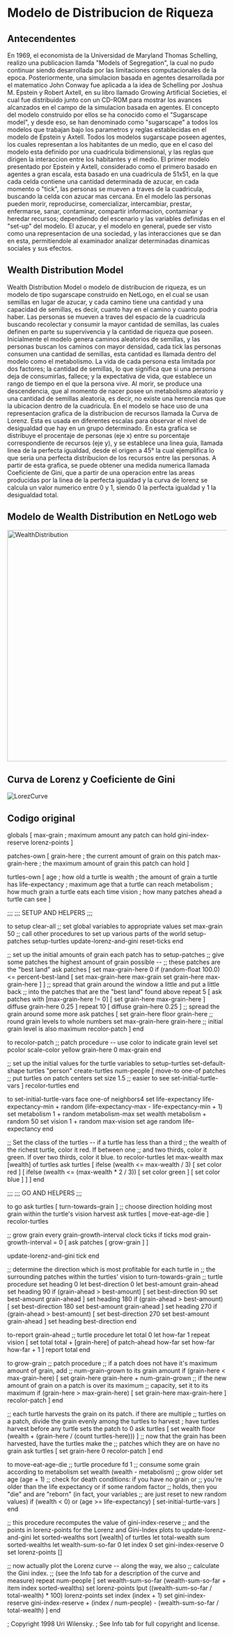 # Modelo de Distribucion de Riqueza
## Antecendentes
En 1969, el economista de la Universidad de Maryland Thomas Schelling, realizo una publicacion llamda "Models of Segregation", la cual no pudo continuar siendo desarrollada por las limitaciones computacionales de la epoca. 
Posteriormente, una simulacion basada en agentes desarrollada por el matematico John Conway fue aplicada a la idea de Schelling por Joshua M. Epstein y Robert Axtell, en su libro llamado Growing Artificial Societies, el cual fue distribuido junto con un CD-ROM para mostrar los avances alcanzados en el campo de la simulacion basada en agentes. El concepto del modelo construido por ellos se ha conocido como el "Sugarscape model", y desde eso, se han denominado como "sugarscape" a todos los modelos que trabajan bajo los parametros y reglas establecidas en el modelo de Epstein y Axtell.
Todos los modelos sugarscape poseen agentes, los cuales representan a los habitantes de un medio, que en el caso del modelo esta definido por una cuadricula bidimensional, y las reglas que dirigen la interaccion entre los habitantes y el medio.
El primer modelo presentado por Epstein y Axtell, considerado como el primero basado en agentes a gran escala, esta basado en una cuadricula de 51x51, en la que cada celda contiene una cantidad determinada de azucar, en cada momento o "tick", las personas se mueven a traves de la cuadricula, buscando la celda con azucar mas cercana. En el modelo las personas pueden morir, reproducirse, comercializar, intercambiar, prestar, enfermarse, sanar, contaminar, compartir informacion, contaminar y heredar recursos; dependiendo del escenario y las variables definidas en el "set-up" del modelo.
El azucar, y el modelo en general, puede ser visto como una representacion de una sociedad, y las interacciones que se dan en esta, permitiendole al examinador analizar determinadas dinamicas sociales y sus efectos.
## Wealth Distribution Model
Wealth Distribution Model o modelo de distribucion de riqueza, es un modelo de tipo sugarscape construido en NetLogo, en el cual se usan semillas en lugar de azucar, y cada camino tiene una cantidad y una capacidad de semillas, es decir, cuanto hay en el camino y cuanto podria haber. Las personas se mueven a traves del espacio de la cuadricula buscando recolectar y consumir la mayor cantidad de semillas, las cuales definen en parte su supervivencia y la cantidad de riqueza que poseen.
Inicialmente el modelo genera caminos aleatorios de semillas, y las personas buscan los caminos con mayor densidad, cada tick las personas consumen una cantidad de semillas, esta cantidad es llamada dentro del modelo como el metabolismo. La vida de cada persona esta limitada por dos factores; la cantidad de semillas, lo que significa que si una persona deja de consumirlas, fallece; y la expectativa de vida, que establece un rango de tiempo en el que la persona vive. Al morir, se produce una descendencia, que al momento de nacer posee un metabolismo aleatorio y una cantidad de semillas aleatoria, es decir, no existe una herencia mas que la ubicacion dentro de la cuadricula.
En el modelo se hace uso de una representacion grafica de la distribucion de recursos llamada la Curva de Lorenz. Esta es usada en diferentes escalas para observar el nivel de desigualdad que hay en un grupo determinado. En esta grafica se distribuye el procentaje de personas (eje x) entre su porcentaje correspondiente de recursos (eje y), y se establece una linea guia, llamada linea de la perfecta igualdad, desde el origen a 45° la cual ejemplifica lo que seria una perfecta distribucion de los recursos entre las personas. A partir de esta grafica, se puede obtener una medida numerica llamada Coeficiente de Gini, que a partir de una operacion entre las areas producidas por la linea de la perfecta igualdad y la curva de lorenz se calcula un valor numerico entre 0 y 1, siendo 0 la perfecta igualdad y 1 la desigualdad total.

## Modelo de Wealth Distribution en NetLogo web

<img width="530" alt="WealthDistribution" src="https://github.com/Victo0rcg/Programacion-III/assets/133158811/9c3a0851-5eca-4620-a10f-42932081fbb4">


## Curva de Lorenz y Coeficiente de Gini
![LorezCurve](https://github.com/Victo0rcg/Programacion-III/assets/133158811/6521cca3-38d9-420f-94b7-5cac8092197c)

## Codigo original
globals
[
  max-grain    ; maximum amount any patch can hold
  gini-index-reserve
  lorenz-points
]

patches-own
[
  grain-here      ; the current amount of grain on this patch
  max-grain-here  ; the maximum amount of grain this patch can hold
]

turtles-own
[
  age              ; how old a turtle is
  wealth           ; the amount of grain a turtle has
  life-expectancy  ; maximum age that a turtle can reach
  metabolism       ; how much grain a turtle eats each time
  vision           ; how many patches ahead a turtle can see
]

;;;
;;; SETUP AND HELPERS
;;;

to setup
  clear-all
  ;; set global variables to appropriate values
  set max-grain 50
  ;; call other procedures to set up various parts of the world
  setup-patches
  setup-turtles
  update-lorenz-and-gini
  reset-ticks
end

;; set up the initial amounts of grain each patch has
to setup-patches
  ;; give some patches the highest amount of grain possible --
  ;; these patches are the "best land"
  ask patches
    [ set max-grain-here 0
      if (random-float 100.0) <= percent-best-land
        [ set max-grain-here max-grain
          set grain-here max-grain-here ] ]
  ;; spread that grain around the window a little and put a little back
  ;; into the patches that are the "best land" found above
  repeat 5
    [ ask patches with [max-grain-here != 0]
        [ set grain-here max-grain-here ]
      diffuse grain-here 0.25 ]
  repeat 10
    [ diffuse grain-here 0.25 ]          ;; spread the grain around some more
  ask patches
    [ set grain-here floor grain-here    ;; round grain levels to whole numbers
      set max-grain-here grain-here      ;; initial grain level is also maximum
      recolor-patch ]
end

to recolor-patch  ;; patch procedure -- use color to indicate grain level
  set pcolor scale-color yellow grain-here 0 max-grain
end

;; set up the initial values for the turtle variables
to setup-turtles
  set-default-shape turtles "person"
  create-turtles num-people
    [ move-to one-of patches  ;; put turtles on patch centers
      set size 1.5  ;; easier to see
      set-initial-turtle-vars ]
  recolor-turtles
end

to set-initial-turtle-vars
  face one-of neighbors4
  set life-expectancy life-expectancy-min +
                        random (life-expectancy-max - life-expectancy-min + 1)
  set metabolism 1 + random metabolism-max
  set wealth metabolism + random 50
  set vision 1 + random max-vision
  set age random life-expectancy
end

;; Set the class of the turtles -- if a turtle has less than a third
;; the wealth of the richest turtle, color it red.  If between one
;; and two thirds, color it green.  If over two thirds, color it blue.
to recolor-turtles
  let max-wealth max [wealth] of turtles
  ask turtles
    [ ifelse (wealth <= max-wealth / 3)
        [ set color red ]
        [ ifelse (wealth <= (max-wealth * 2 / 3))
            [ set color green ]
            [ set color blue ] ] ]
end

;;;
;;; GO AND HELPERS
;;;

to go
  ask turtles
    [ turn-towards-grain ]  ;; choose direction holding most grain within the turtle's vision
  harvest
  ask turtles
    [ move-eat-age-die ]
  recolor-turtles

  ;; grow grain every grain-growth-interval clock ticks
  if ticks mod grain-growth-interval = 0
    [ ask patches [ grow-grain ] ]

  update-lorenz-and-gini
  tick
end

;; determine the direction which is most profitable for each turtle in
;; the surrounding patches within the turtles' vision
to turn-towards-grain  ;; turtle procedure
  set heading 0
  let best-direction 0
  let best-amount grain-ahead
  set heading 90
  if (grain-ahead > best-amount)
    [ set best-direction 90
      set best-amount grain-ahead ]
  set heading 180
  if (grain-ahead > best-amount)
    [ set best-direction 180
      set best-amount grain-ahead ]
  set heading 270
  if (grain-ahead > best-amount)
    [ set best-direction 270
      set best-amount grain-ahead ]
  set heading best-direction
end

to-report grain-ahead  ;; turtle procedure
  let total 0
  let how-far 1
  repeat vision
    [ set total total + [grain-here] of patch-ahead how-far
      set how-far how-far + 1 ]
  report total
end

to grow-grain  ;; patch procedure
  ;; if a patch does not have it's maximum amount of grain, add
  ;; num-grain-grown to its grain amount
  if (grain-here < max-grain-here)
    [ set grain-here grain-here + num-grain-grown
      ;; if the new amount of grain on a patch is over its maximum
      ;; capacity, set it to its maximum
      if (grain-here > max-grain-here)
        [ set grain-here max-grain-here ]
      recolor-patch ]
end

;; each turtle harvests the grain on its patch.  if there are multiple
;; turtles on a patch, divide the grain evenly among the turtles
to harvest
  ; have turtles harvest before any turtle sets the patch to 0
  ask turtles
    [ set wealth floor (wealth + (grain-here / (count turtles-here))) ]
  ;; now that the grain has been harvested, have the turtles make the
  ;; patches which they are on have no grain
  ask turtles
    [ set grain-here 0
      recolor-patch ]
end

to move-eat-age-die  ;; turtle procedure
  fd 1
  ;; consume some grain according to metabolism
  set wealth (wealth - metabolism)
  ;; grow older
  set age (age + 1)
  ;; check for death conditions: if you have no grain or
  ;; you're older than the life expectancy or if some random factor
  ;; holds, then you "die" and are "reborn" (in fact, your variables
  ;; are just reset to new random values)
  if (wealth < 0) or (age >= life-expectancy)
    [ set-initial-turtle-vars ]
end

;; this procedure recomputes the value of gini-index-reserve
;; and the points in lorenz-points for the Lorenz and Gini-Index plots
to update-lorenz-and-gini
  let sorted-wealths sort [wealth] of turtles
  let total-wealth sum sorted-wealths
  let wealth-sum-so-far 0
  let index 0
  set gini-index-reserve 0
  set lorenz-points []

  ;; now actually plot the Lorenz curve -- along the way, we also
  ;; calculate the Gini index.
  ;; (see the Info tab for a description of the curve and measure)
  repeat num-people [
    set wealth-sum-so-far (wealth-sum-so-far + item index sorted-wealths)
    set lorenz-points lput ((wealth-sum-so-far / total-wealth) * 100) lorenz-points
    set index (index + 1)
    set gini-index-reserve
      gini-index-reserve +
      (index / num-people) -
      (wealth-sum-so-far / total-wealth)
  ]
end


; Copyright 1998 Uri Wilensky.
; See Info tab for full copyright and license.
